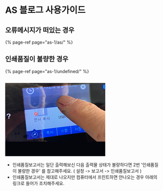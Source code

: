 # AS 블로그 사용가이드

## 오류메시지가 떠있는 경우

{% page-ref page="as-1/as/" %}

## 인쇄품질이 불량한 경우

{% page-ref page="as-1/undefined/" %}

## 

![&#xC778;&#xC1C4;&#xD488;&#xC9C8;&#xBCF4;&#xACE0;&#xC11C; &#xCD9C;&#xB825;&#xD558;&#xB294; &#xBC29;&#xBC95;](.gitbook/assets/.gif.gif)

* 인쇄품질보고서는 일단 출력해보신 다음 출력물 상태가 불량하다면 2번 '인쇄품질이 불량한 경우' 를 참고해주세요.  \( 설정 -&gt; 보고서 -&gt; 인쇄품질보고서 \)
* 인쇄품질보고서는 제대로 나오지만 컴퓨터에서 프린트하면 안나오는 경우 아래의 링크로 들어가 조치해주세요.




